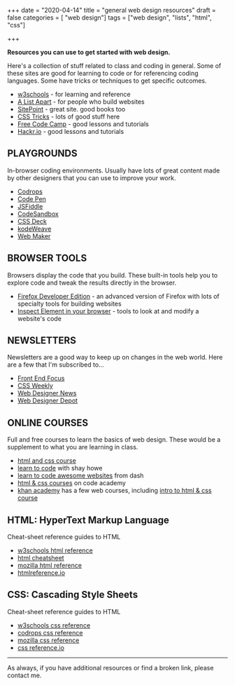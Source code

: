 +++
date = "2020-04-14"
title = "general web design resources"
draft = false
categories = [ "web design"]
tags = ["web design", "lists", "html", "css"]

+++

**Resources you can use to get started with web design.** 

<!--more-->

Here's a collection of stuff related to class and coding in general. Some of these sites are good for learning to code or for referencing coding languages. Some have tricks or techniques to get specific outcomes. 

- [w3schools](https://www.w3schools.com/ "opens in new tab") - for learning and reference
- [A List Apart](https://alistapart.com/ "opens in new tab") - for people who build websites
- [SitePoint](https://www.sitepoint.com/ "opens in new tab") - great site. good books too
- [CSS Tricks](https://css-tricks.com/ "opens in new tab") - lots of good stuff here
- [Free Code Camp](https://learn.freecodecamp.org/ "opens in new tab") - good lessons and tutorials
- [Hackr.io](https://hackr.io/ "opens in new tab") - good lessons and tutorials

## PLAYGROUNDS

In-browser coding environments. Usually have lots of great content made by other designers that you can use to improve your work. 

*   [Codrops](https://tympanus.net/codrops/ "opens in new tab")
*   [Code Pen](https://codepen.io/ "opens in new tab")
*   [JSFiddle](https://jsfiddle.net/ "opens in new tab")
*   [CodeSandbox](http://cssdeck.com/ "opens in new tab")
*   [CSS Deck](http://cssdeck.com/ "opens in new tab")
*   [kodeWeave](https://michaelsboost.com/kodeWeave/ "opens in new tab")
*   [Web Maker](https://webmaker.app/ "opens in new tab")

## BROWSER TOOLS

Browsers display the code that you build. These built-in tools help you to explore code and tweak the results directly in the browser. 

- [Firefox Developer Edition](https://www.mozilla.org/en-US/firefox/developer/ "opens in new tab") - an advanced version of Firefox with lots of specialty tools for building websites
- [Inspect Element in your browser](https://www.lifewire.com/get-inspect-element-tool-for-browser-756549 "opens in new tab") - tools to look at and modify a website's code

## NEWSLETTERS

Newsletters are a good way to keep up on changes in the web world. Here are a few that I'm subscribed to...

*   [Front End Focus](https://frontendfoc.us/ "opens in new tab")
*   [CSS Weekly](https://css-weekly.com/ "opens in new tab")
*   [Web Designer News](http://www.webdesignernews.com/ "opens in new tab")
*   [Web Designer Depot](https://www.webdesignerdepot.com/ "opens in new tab")

## ONLINE COURSES

Full and free courses to learn the basics of web design. These would be a supplement to what you are learning in class. 

*   [html and css course](http://www.teaching-materials.org/htmlcss-1day/ "opens in new tab")
*   [learn to code](http://learn.shayhowe.com/html-css/ "opens in new tab") with shay howe
*   [learn to code awesome websites](https://dash.generalassemb.ly/ "opens in new tab") from dash
*   [html & css courses](https://www.codecademy.com/catalog/language/html-css "opens in new tab") on code academy
*   [khan academy](https://www.khanacademy.org/ "opens in new tab") has a few web courses, including [intro to html & css course](https://www.khanacademy.org/computing/computer-programming/html-css "opens in new tab")

## HTML: HyperText Markup Language

Cheat-sheet reference guides to HTML

*   [w3schools html reference](https://www.w3schools.com/tags/default.asp "opens in new tab")
*   [html cheatsheet](http://www.simplehtmlguide.com/cheatsheet.php "opens in new tab")
*   [mozilla html reference](https://developer.mozilla.org/en-US/docs/Web/HTML/Reference "opens in new tab")
*   [htmlreference.io](http://htmlreference.io/ "opens in new tab")

## CSS: Cascading Style Sheets

Cheat-sheet reference guides to HTML

*   [w3schools css reference](https://www.w3schools.com/css/default.asp "opens in new tab")
*   [codrops css reference](https://tympanus.net/codrops/css_reference/ "opens in new tab")
*   [mozilla css reference](https://developer.mozilla.org/en-US/docs/Web/CSS/Reference "opens in new tab")
*   [css reference.io](http://cssreference.io/ "opens in new tab")

---

As always, if you have additional resources or find a broken link, please contact me.